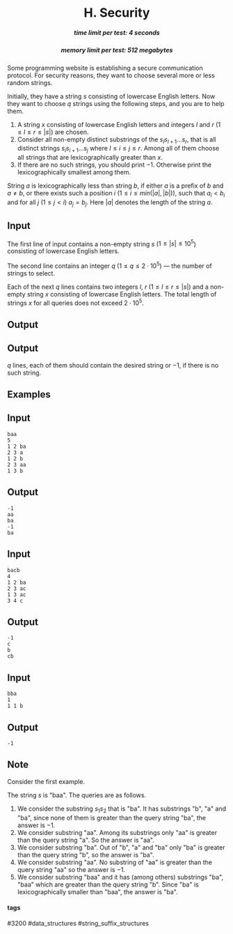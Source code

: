 <h1 style='text-align: center;'> H. Security</h1>

<h5 style='text-align: center;'>time limit per test: 4 seconds</h5>
<h5 style='text-align: center;'>memory limit per test: 512 megabytes</h5>

Some programming website is establishing a secure communication protocol. For security reasons, they want to choose several more or less random strings.

Initially, they have a string $s$ consisting of lowercase English letters. Now they want to choose $q$ strings using the following steps, and you are to help them.

1. A string $x$ consisting of lowercase English letters and integers $l$ and $r$ ($1 \leq l \leq r \leq |s|$) are chosen.
2. Consider all non-empty distinct substrings of the $s_l s_{l + 1} \ldots s_r$, that is all distinct strings $s_i s_{i+1} \ldots s_{j}$ where $l \le i \le j \le r$. Among all of them choose all strings that are lexicographically greater than $x$.
3. If there are no such strings, you should print $-1$. Otherwise print the lexicographically smallest among them.

String $a$ is lexicographically less than string $b$, if either $a$ is a prefix of $b$ and $a \ne b$, or there exists such a position $i$ ($1 \le i \le min(|a|, |b|)$), such that $a_i < b_i$ and for all $j$ ($1 \le j < i$) $a_j = b_j$. Here $|a|$ denotes the length of the string $a$.

## Input

The first line of input contains a non-empty string $s$ ($1 \leq |s| \leq 10^{5}$) consisting of lowercase English letters.

The second line contains an integer $q$ ($1 \le q \le 2 \cdot 10^5$) — the number of strings to select.

Each of the next $q$ lines contains two integers $l$, $r$ ($1 \leq l \leq r \leq |s|$) and a non-empty string $x$ consisting of lowercase English letters. The total length of strings $x$ for all queries does not exceed $2 \cdot 10^{5}$.

## Output

## Output

 $q$ lines, each of them should contain the desired string or $-1$, if there is no such string.

## Examples

## Input


```
baa  
5  
1 2 ba  
2 3 a  
1 2 b  
2 3 aa  
1 3 b  

```
## Output


```
-1  
aa  
ba  
-1  
ba  

```
## Input


```
bacb  
4  
1 2 ba  
2 3 ac  
1 3 ac  
3 4 c  

```
## Output


```
-1  
c  
b  
cb  

```
## Input


```
bba  
1  
1 1 b  

```
## Output


```
-1  

```
## Note

Consider the first example.

The string $s$ is "baa". The queries are as follows.

1. We consider the substring $s_1 s_2$ that is "ba". It has substrings "b", "a" and "ba", since none of them is greater than the query string "ba", the answer is $-1$.
2. We consider substring "aa". Among its substrings only "aa" is greater than the query string "a". So the answer is "aa".
3. We consider substring "ba". Out of "b", "a" and "ba" only "ba" is greater than the query string "b", so the answer is "ba".
4. We consider substring "aa". No substring of "aa" is greater than the query string "aa" so the answer is $-1$.
5. We consider substring "baa" and it has (among others) substrings "ba", "baa" which are greater than the query string "b". Since "ba" is lexicographically smaller than "baa", the answer is "ba".


#### tags 

#3200 #data_structures #string_suffix_structures 